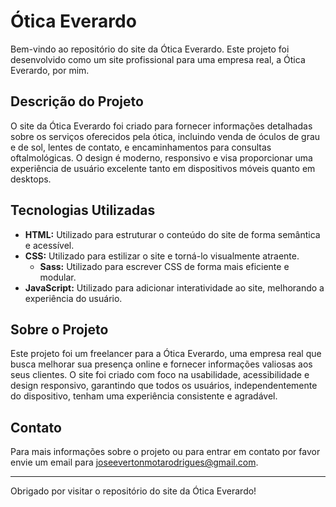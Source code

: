 # Ótica Everardo

Bem-vindo ao repositório do site da Ótica Everardo. Este projeto foi desenvolvido como um site profissional para uma empresa real, a Ótica Everardo, por mim.

## Descrição do Projeto

O site da Ótica Everardo foi criado para fornecer informações detalhadas sobre os serviços oferecidos pela ótica, incluindo venda de óculos de grau e de sol, lentes de contato, e encaminhamentos para consultas oftalmológicas. O design é moderno, responsivo e visa proporcionar uma experiência de usuário excelente tanto em dispositivos móveis quanto em desktops.

## Tecnologias Utilizadas

- **HTML:** Utilizado para estruturar o conteúdo do site de forma semântica e acessível.
- **CSS:** Utilizado para estilizar o site e torná-lo visualmente atraente.
  - **Sass:** Utilizado para escrever CSS de forma mais eficiente e modular.
- **JavaScript:** Utilizado para adicionar interatividade ao site, melhorando a experiência do usuário.

## Sobre o Projeto

Este projeto foi um freelancer para a Ótica Everardo, uma empresa real que busca melhorar sua presença online e fornecer informações valiosas aos seus clientes. O site foi criado com foco na usabilidade, acessibilidade e design responsivo, garantindo que todos os usuários, independentemente do dispositivo, tenham uma experiência consistente e agradável.

## Contato

Para mais informações sobre o projeto ou para entrar em contato por favor envie um email para joseevertonmotarodrigues@gmail.com.

---

Obrigado por visitar o repositório do site da Ótica Everardo!
